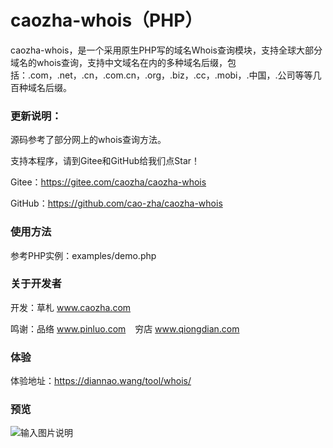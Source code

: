 # caozha-whois（PHP）

caozha-whois，是一个采用原生PHP写的域名Whois查询模块，支持全球大部分域名的whois查询，支持中文域名在内的多种域名后缀，包括：.com，.net，.cn，.com.cn，.org，.biz，.cc，.mobi，.中国，.公司等等几百种域名后缀。

### 更新说明：

源码参考了部分网上的whois查询方法。

支持本程序，请到Gitee和GitHub给我们点Star！

Gitee：https://gitee.com/caozha/caozha-whois

GitHub：https://github.com/cao-zha/caozha-whois

### 使用方法

参考PHP实例：examples/demo.php

### 关于开发者

开发：草札 www.caozha.com

鸣谢：品络 www.pinluo.com  &ensp;  穷店 www.qiongdian.com

### 体验

体验地址：https://diannao.wang/tool/whois/

### 预览

![输入图片说明](https://images.gitee.com/uploads/images/2020/0723/150823_22d2c195_7397417.png "QQ图片20200723150614.png")

